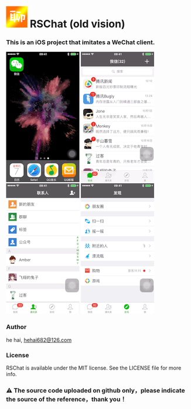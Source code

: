 
# ![](https://github.com/riversea2015/RSChat/blob/master/Resources/AppIcon_Old/AppIcon29x29@2x.png?raw=true) RSChat (old vision)
### This is an iOS project that imitates a WeChat client.

![Mou icon](https://github.com/riversea2015/RSChat/blob/master/Resources/ScreenShot_Old/test_0.gif?raw=true)
![Mou icon](https://github.com/riversea2015/RSChat/blob/master/Resources/ScreenShot_Old/test_1.gif?raw=true)
![Mou icon](https://github.com/riversea2015/RSChat/blob/master/Resources/ScreenShot_Old/test_2.gif?raw=true)
![Mou icon](https://github.com/riversea2015/RSChat/blob/master/Resources/ScreenShot_Old/test_3.gif?raw=true)

### Author

he hai, hehai682@126.com

### License

RSChat is available under the MIT license. See the LICENSE file for more info.

### ⚠️ The source code uploaded on github only，please indicate the source of the reference，thank you！
